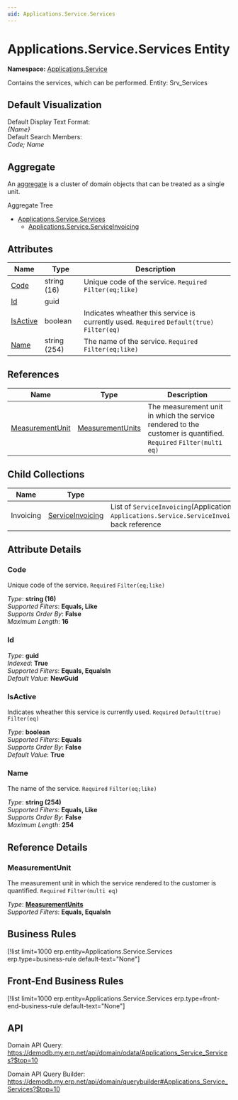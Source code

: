 ```yaml
---
uid: Applications.Service.Services
---
```

# Applications.Service.Services Entity

**Namespace:** [Applications.Service](Applications.Service.md)  

Contains the services, which can be performed. Entity: Srv_Services

## Default Visualization
Default Display Text Format:  
_{Name}_  
Default Search Members:  
_Code; Name_  

## Aggregate
An [aggregate](https://docs.erp.net/tech/advanced/concepts/aggregates.html) is a cluster of domain objects that can be treated as a single unit.  

Aggregate Tree  
* [Applications.Service.Services](Applications.Service.Services.md)  
  * [Applications.Service.ServiceInvoicing](Applications.Service.ServiceInvoicing.md)  

## Attributes

| Name | Type | Description |
| ---- | ---- | --- |
| [Code](Applications.Service.Services.md#code) | string (16) | Unique code of the service. `Required` `Filter(eq;like)` 
| [Id](Applications.Service.Services.md#id) | guid |  
| [IsActive](Applications.Service.Services.md#isactive) | boolean | Indicates wheather this service is currently used. `Required` `Default(true)` `Filter(eq)` 
| [Name](Applications.Service.Services.md#name) | string (254) | The name of the service. `Required` `Filter(eq;like)` 

## References

| Name | Type | Description |
| ---- | ---- | --- |
| [MeasurementUnit](Applications.Service.Services.md#measurementunit) | [MeasurementUnits](General.MeasurementUnits.md) | The measurement unit in which the service rendered to the customer is quantified. `Required` `Filter(multi eq)` |

## Child Collections

| Name | Type | Description |
| ---- | ---- | --- |
| Invoicing | [ServiceInvoicing](Applications.Service.ServiceInvoicing.md) | List of `ServiceInvoicing`(Applications.Service.ServiceInvoicing.md) child objects, based on the `Applications.Service.ServiceInvoicing.Service`(Applications.Service.ServiceInvoicing.md#service) back reference 


## Attribute Details

### Code

Unique code of the service. `Required` `Filter(eq;like)`

_Type_: **string (16)**  
_Supported Filters_: **Equals, Like**  
_Supports Order By_: **False**  
_Maximum Length_: **16**  

### Id

_Type_: **guid**  
_Indexed_: **True**  
_Supported Filters_: **Equals, EqualsIn**  
_Default Value_: **NewGuid**  

### IsActive

Indicates wheather this service is currently used. `Required` `Default(true)` `Filter(eq)`

_Type_: **boolean**  
_Supported Filters_: **Equals**  
_Supports Order By_: **False**  
_Default Value_: **True**  

### Name

The name of the service. `Required` `Filter(eq;like)`

_Type_: **string (254)**  
_Supported Filters_: **Equals, Like**  
_Supports Order By_: **False**  
_Maximum Length_: **254**  


## Reference Details

### MeasurementUnit

The measurement unit in which the service rendered to the customer is quantified. `Required` `Filter(multi eq)`

_Type_: **[MeasurementUnits](General.MeasurementUnits.md)**  
_Supported Filters_: **Equals, EqualsIn**  



## Business Rules

[!list limit=1000 erp.entity=Applications.Service.Services erp.type=business-rule default-text="None"]

## Front-End Business Rules

[!list limit=1000 erp.entity=Applications.Service.Services erp.type=front-end-business-rule default-text="None"]

## API

Domain API Query:
<https://demodb.my.erp.net/api/domain/odata/Applications_Service_Services?$top=10>

Domain API Query Builder:
<https://demodb.my.erp.net/api/domain/querybuilder#Applications_Service_Services?$top=10>

